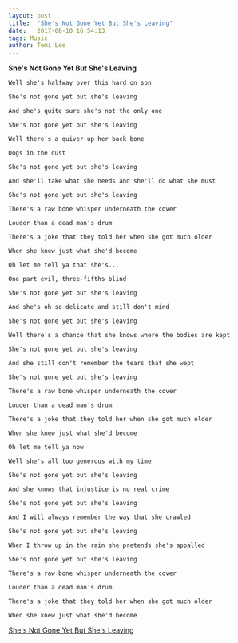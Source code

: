 ```yaml
---
layout: post
title:  "She's Not Gone Yet But She's Leaving"
date:   2017-08-10 16:54:13
tags: Music
author: Temi Lee
---
```


**She's Not Gone Yet But She's Leaving**

    Well she's halfway over this hard on son

    She's not gone yet but she's leaving

    And she's quite sure she's not the only one

    She's not gone yet but she's leaving

    Well there's a quiver up her back bone

    Dogs in the dust

    She's not gone yet but she's leaving

    And she'll take what she needs and she'll do what she must

    She's not gone yet but she's leaving

    There's a raw bone whisper underneath the cover

    Louder than a dead man's drum

    There's a joke that they told her when she got much older

    When she knew just what she'd become

    Oh let me tell ya that she's...

    One part evil, three-fifths blind

    She's not gone yet but she's leaving

    And she's oh so delicate and still don't mind

    She's not gone yet but she's leaving

    Well there's a chance that she knows where the bodies are kept

    She's not gone yet but she's leaving

    And she still don't remember the tears that she wept

    She's not gone yet but she's leaving

    There's a raw bone whisper underneath the cover

    Louder than a dead man's drum

    There's a joke that they told her when she got much older

    When she knew just what she'd become

    Oh let me tell ya now

    Well she's all too generous with my time

    She's not gone yet but she's leaving

    And she knows that injustice is no real crime

    She's not gone yet but she's leaving

    And I will always remember the way that she crawled

    She's not gone yet but she's leaving

    When I throw up in the rain she pretends she's appalled

    She's not gone yet but she's leaving

    There's a raw bone whisper underneath the cover

    Louder than a dead man's drum

    There's a joke that they told her when she got much older

    When she knew just what she'd become


<a href="https://www.app-echo.com/#/sound/1413197" target="_blank">She's Not Gone Yet But She's Leaving</a>